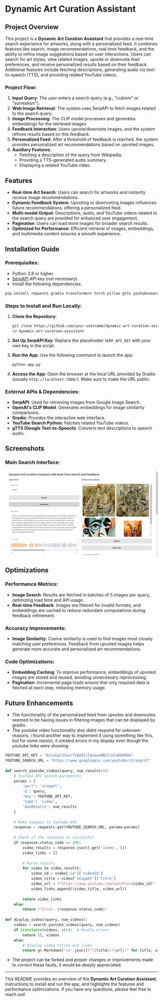 # Dynamic Art Curation Assistant

## Project Overview

This project is a **Dynamic Art Curation Assistant** that provides a real-time search experience for artworks, along with a personalized feed. It combines features like search, image recommendations, real-time feedback, and the ability to refine image suggestions based on user interactions. Users can search for art styles, view related images, upvote or downvote their preferences, and receive personalized results based on their feedback. Additional features include fetching descriptions, generating audio via text-to-speech (TTS), and providing related YouTube videos.

### Project Flow:
1. **Input Query**: The user enters a search query (e.g., "cubism" or "surrealism").
2. **Web Image Retrieval**: The system uses SerpAPI to fetch images related to the search query.
3. **Image Processing**: The CLIP model processes and generates embeddings for the retrieved images.
4. **Feedback Interaction**: Users upvote/downvote images, and the system refines results based on this feedback.
5. **Personalized Feed**: After a threshold of feedback is reached, the system provides personalized art recommendations based on upvoted images.
6. **Auxiliary Features**:
   - Fetching a description of the query from Wikipedia.
   - Providing a TTS-generated audio summary.
   - Displaying a related YouTube video.

## Features
- **Real-time Art Search**: Users can search for artworks and instantly receive image recommendations.
- **Dynamic Feedback System**: Upvoting or downvoting images influences future recommendations, offering a personalized feed.
- **Multi-modal Output**: Descriptions, audio, and YouTube videos related to the search query are provided for enhanced user engagement.
- **Pagination**: Users can load more images for broader search results.
- **Optimized for Performance**: Efficient retrieval of images, embeddings, and multimedia content ensures a smooth experience.

## Installation Guide

### Prerequisites:
- Python 3.8 or higher.
- [SerpAPI](https://serpapi.com/) API key (not necessary).
- Install the following dependencies:

```bash
pip install requests gradio transformers torch pillow gtts youtubesearchpython scikit-learn
```

### Steps to Install and Run Locally:

1. **Clone the Repository**:
   ```bash
   git clone https://github.com/your-username/dynamic-art-curation-assistant.git
   cd dynamic-art-curation-assistant
   ```

2. **Set Up SerpAPI Key**:
   Replace the placeholder `SERP_API_KEY` with your own key in the script.

3. **Run the App**:
   Use the following command to launch the app:
   ```bash
   python app.py
   ```

4. **Access the App**:
   Open the browser at the local URL provided by Gradio (usually `http://localhost:7860/`). Make sure to make the URL public.

### External APIs & Dependencies:
- **SerpAPI**: Used for retrieving images from Google Image Search.
- **OpenAI's CLIP Model**: Generates embeddings for image similarity comparisons.
- **Gradio**: Provides the interactive web interface.
- **YouTube Search Python**: Fetches related YouTube videos.
- **gTTS (Google Text-to-Speech)**: Converts text descriptions to speech audio.

## Screenshots

### Main Search Interface:
![Main Search Interface](./assets/interface.png)

## Optimizations

### Performance Metrics:
- **Image Search**: Results are fetched in batches of 5 images per query, optimizing load time and API usage.
- **Real-time Feedback**: Images are filtered for invalid formats, and embeddings are cached to reduce redundant computations during feedback refinement.

### Accuracy Improvements:
- **Image Similarity**: Cosine similarity is used to find images most closely matching user preferences. Feedback from upvoted images helps generate more accurate and personalized art recommendations.

### Code Optimizations:
- **Embedding Caching**: To improve performance, embeddings of upvoted images are stored and reused, avoiding unnecessary reprocessing.
- **Pagination**: Incremental page loads ensure that only required data is fetched at each step, reducing memory usage.

## Future Enhancements
- The functionality of the personalized feed from upvotes and downvotes seemed to be having issues in filtering images that can be displayed by gradio.
- The youtube video functionality also didnt respond for unknown reasons, i found another way to implement it using something like this, but for some reason, it created errors in my display even though the youtube links were showing:
  
```python  
YOUTUBE_API_KEY = "AIzaSyCJCavrTsQmdlilAxmuo0NlCcUCwDb0RbU"
YOUTUBE_SEARCH_URL = "https://www.googleapis.com/youtube/v3/search"

def search_youtube_videos(query, num_results=5):
    # YouTube API search parameters
    params = {
        'part': 'snippet',
        'q': query,
        'key': YOUTUBE_API_KEY,
        'type': 'video',
        'maxResults': num_results
    }

    # Make request to YouTube API
    response = requests.get(YOUTUBE_SEARCH_URL, params=params)

    # Check if the response is successful
    if response.status_code == 200:
        video_results = response.json().get('items', [])
        video_links = []

        # Parse results
        for video in video_results:
            video_id = video['id']['videoId']
            video_title = video['snippet']['title']
            video_url = f"https://www.youtube.com/watch?v={video_id}"
            video_links.append((video_title, video_url))

        return video_links
    else:
        return f"Error: {response.status_code}"

def display_videos(query, num_videos):
    videos = search_youtube_videos(query, num_videos)
    if isinstance(videos, str):  # Handle errors
        return [], videos
    else:
        # Display video titles and links
        return gr.Markdown('\n'.join([f"[{title}]({url})" for title, url in videos])), ""
```
- The project can be forked and proper changes or improvements made to correct these faults, it would be deeply appreciated.

---

This README provides an overview of the **Dynamic Art Curation Assistant**, instructions to install and run the app, and highlights the features and performance optimizations. If you have any questions, please feel free to reach out!
